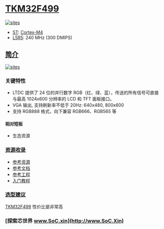 ﻿# [TKM32F499](https://github.com/SoCXin/TKM32F499)

[![sites](http://182.61.61.133/link/resources/SoC.png)](http://SoC.Xin)

* [ST](https://www.st.com/zh/): [Cortex-M4](https://github.com/SoCXin/Cortex)
* [L5R5](https://github.com/SoCXin/Level): 240 MHz (300 DMIPS)

## [简介](https://github.com/SoCXin/TKM32F499/wiki)

[![sites](docs/TKM32F499.png)](https://www.st.com/content/st_com/zh/products/microcontrollers-microprocessors/stm32-32-bit-arm-cortex-mcus/stm32-high-performance-mcus/stm32h7-series/TKM32F499-value-line.html)

### 关键特性

* LTDC 提供了 24 位的并行数字 RGB（红、绿、蓝），传送的所有信号可直接与最高 1024x600 分辨率的 LCD 和 TFT 面板接口。
* VGA 输出, 支持刷新率不低于 20Hz: 640x480, 800x600
* 支持 RGB888 格式，向下兼容 RGB666、RGB565 等

#### 相对短板

* 生态资源


### [资源收录](https://github.com/SoCXin)

* [参考资源](src/)
* [参考文档](docs/)
* [参考工程](project/)
* [入门教程](https://docs.soc.xin/TKM32F499)

### [选型建议](https://github.com/SoCXin)

[TKM32F499](https://github.com/SoCXin/TKM32F499) 性价比是非常高


### [探索芯世界 www.SoC.xin](http://www.SoC.Xin)
